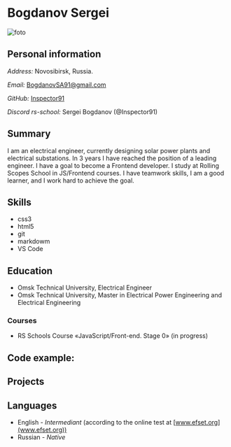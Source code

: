 # Bogdanov Sergei  

![foto](https://i.ibb.co/JFD7jRM/Sergei.jpg)  

## Personal information  

*Address:* Novosibirsk, Russia.  

*Email:* BogdanovSA91@gmail.com  

*GitHub:* [Inspector91](https://github.com/Inspector91)  

*Discord rs-school:* Sergei Bogdanov (@Inspector91)  

## Summary  
I am an electrical engineer, currently designing solar power plants and electrical substations. In 3 years I have reached the position of a leading engineer. I have a goal to become a Frontend developer. I study at Rolling Scopes School in JS/Frontend courses. I have teamwork skills, I am a good learner, and I work hard to achieve the goal. 
 
## Skills  

+ css3
+ html5
+ git
+ markdowm
+ VS Code  

## Education  
+ Omsk Technical University, Electrical Engineer  
+ Omsk Technical University, Master in Electrical Power Engineering and Electrical Engineering
### Courses
+ RS Schools Course «JavaScript/Front-end. Stage 0» (in progress)  

## Code example:  

## Projects  

## Languages  

+ English - *Intermediant* (according to the online test at [www.efset.org](www.efset.org))
+ Russian - *Native*
